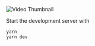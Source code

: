![Video Thumbnail](https://www.canva.com/design/DAGBzsrQOMk/Swl-mtBWvCaPBq_wWN6Fwg/edit?utm_content=DAGBzsrQOMk&utm_campaign=designshare&utm_medium=link2&utm_source=sharebutton)




Start the development server with
```
yarn
yarn dev
```
